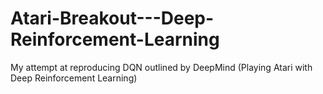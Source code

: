 # Atari-Breakout---Deep-Reinforcement-Learning
My attempt at reproducing DQN outlined by DeepMind (Playing Atari with Deep Reinforcement Learning)
